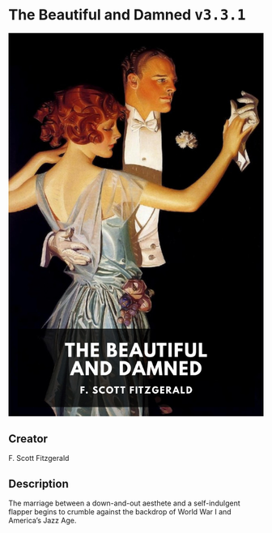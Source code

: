 
# The Beautiful and Damned <kbd>v3.3.1</kbd>

<center>
  <img src="./cover-1024.jpg"/>
</center>

## Creator
F. Scott Fitzgerald

## Description
The marriage between a down-and-out aesthete and a self-indulgent flapper begins to crumble against the backdrop of World War I and America’s Jazz Age.
